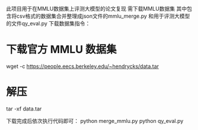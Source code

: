 此项目用于在MMLU数据集上评测大模型的论文复现
需下载MMLU数据集
其中包含将csv格式的数据集合并整理成json文件的mmlu_merge.py
和用于评测大模型的文件qy_eval.py
下载数据集指令：
# 下载官方 MMLU 数据集
wget -c https://people.eecs.berkeley.edu/~hendrycks/data.tar
# 解压
tar -xf data.tar

下载完成后依次执行代码即可：
python merge_mmlu.py
python qy_eval.py

